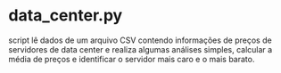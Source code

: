 # data_center.py
script lê dados de um arquivo CSV contendo informações de preços de servidores de data center e realiza algumas análises simples, calcular a média de preços e identificar o servidor mais caro e o mais barato.
